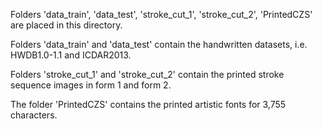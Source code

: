 Folders 'data_train', 'data_test', 'stroke_cut_1', 'stroke_cut_2', 'PrintedCZS' are placed in this directory.

Folders 'data_train' and 'data_test' contain the handwritten datasets, i.e. HWDB1.0-1.1 and ICDAR2013.

Folders 'stroke_cut_1' and 'stroke_cut_2' contain the printed stroke sequence images in form 1 and form 2.

The folder 'PrintedCZS' contains the printed artistic fonts for 3,755 characters.
